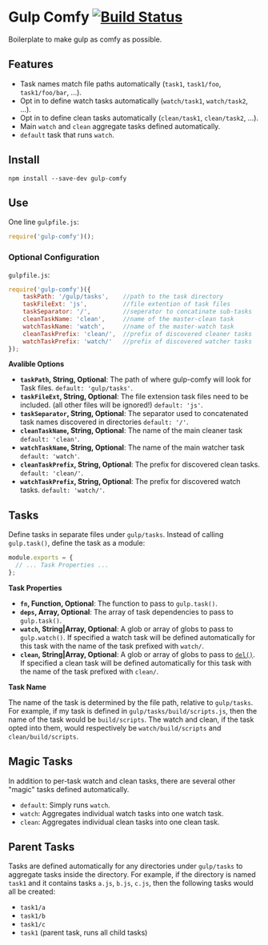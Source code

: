 # Gulp Comfy [![Build Status](https://travis-ci.org/chozilla/gulp-comfy.svg?branch=master)](https://travis-ci.org/chozilla/gulp-comfy)

Boilerplate to make gulp as comfy as possible.


## Features

+ Task names match file paths automatically (`task1`, `task1/foo`, `task1/foo/bar`, ...).
+ Opt in to define watch tasks automatically (`watch/task1`, `watch/task2`, ...).
+ Opt in to define clean tasks automatically (`clean/task1`, `clean/task2`, ...).
+ Main `watch` and `clean` aggregate tasks defined automatically.
+ `default` task that runs `watch`.


## Install

```shell
npm install --save-dev gulp-comfy
```


## Use

One line `gulpfile.js`:

```javascript
require('gulp-comfy')();
```


### Optional Configuration

`gulpfile.js`:

```javascript
require('gulp-comfy')({
    taskPath: '/gulp/tasks',    //path to the task directory
    taskFileExt: 'js',          //file extention of task files
    taskSeparator: '/',         //seperator to concatinate sub-tasks
    cleanTaskName: 'clean',     //name of the master-clean task
    watchTaskName: 'watch',     //name of the master-watch task
    cleanTaskPrefix: 'clean/',  //prefix of discovered cleaner tasks
    watchTaskPrefix: 'watch/'   //prefix of discovered watcher tasks
});
```
__Avalible Options__

+ __`taskPath`, String, Optional__: The path of where gulp-comfy will look for Task files. `default: 'gulp/tasks'`.
+ __`taskFileExt`, String, Optional__: The file extension task files need to be included. (all other files will be ignored!) `default: 'js'`.
+ __`taskSeparator`, String, Optional__: The separator used to concatenated task names discovered in directories `default: '/'`.
+ __`cleanTaskName`, String, Optional__: The name of the main cleaner task `default: 'clean'`.
+ __`watchTaskName`, String, Optional__: The name of the main watcher task `default: 'watch'`.
+ __`cleanTaskPrefix`, String, Optional__: The prefix for discovered clean tasks. `default: 'clean/'`.
+ __`watchTaskPrefix`, String, Optional__: The prefix for discovered watch tasks. `default: 'watch/'`.

## Tasks

Define tasks in separate files under `gulp/tasks`. Instead of calling
`gulp.task()`, define the task as a module:

```javascript
module.exports = {
  // ... Task Properties ...
};
```

__Task Properties__

+ __`fn`, Function, Optional__: The function to pass to `gulp.task()`.
+ __`deps`, Array, Optional__: The array of task dependencies to pass to `gulp.task()`.
+ __`watch`, String|Array, Optional__: A glob or array of globs to pass to
`gulp.watch()`. If specified a watch task will be defined automatically for this
task with the name of the task prefixed with `watch/`.
+ __`clean`, String|Array, Optional__: A glob or array of globs to pass to
[`del()`](https://www.npmjs.com/package/del). If specified a clean task will be
defined automatically for this task with the name of the task prefixed with
`clean/`.

__Task Name__

The name of the task is determined by the file path, relative to `gulp/tasks`.
For example, if my task is defined in `gulp/tasks/build/scripts.js`, then the
name of the task would be `build/scripts`. The watch and clean, if the task
opted into them, would respectively be `watch/build/scripts` and
`clean/build/scripts`.


## Magic Tasks

In addition to per-task watch and clean tasks, there are several other "magic"
tasks defined automatically.

+ `default`: Simply runs `watch`.
+ `watch`: Aggregates individual watch tasks into one watch task.
+ `clean`: Aggregates individual clean tasks into one clean task.


## Parent Tasks

Tasks are defined automatically for any directories under `gulp/tasks` to
aggregate tasks inside the directory. For example, if the directory is named
`task1` and it contains tasks `a.js`, `b.js`, `c.js`, then the following tasks
would all be created:

+ `task1/a`
+ `task1/b`
+ `task1/c`
+ `task1` (parent task, runs all child tasks)
